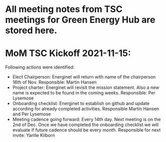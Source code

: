 # All meeting notes from TSC meetings for Green Energy Hub are stored here. 

# MoM TSC Kickoff 2021-11-15:
Following actions were identified:
-	Elect Chairperson: Energinet will return with name of the chairperson 16th of Nov. Responsible: Martin Hansen
-	Project charter: Energinet will revisit the mission statement. Also a new name is expected to be found in the coming weeks. Responsible: Per Lysemose
-	Onboarding checklist: Energinet to establish on github and update according for already completed activities. Responsible Martin Hansen and Per Lysemose
-	Meeting cadence going forward: Every 14th day. Next meeting is on the 2nd of Dec. Once we have completed the onboarding checklist we will evaluate if future cadence should be every month. Responsible for next invite: Yarille Kilborn


